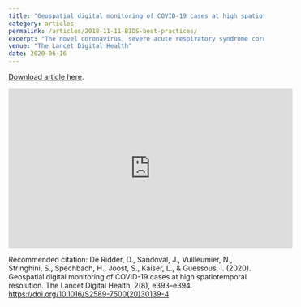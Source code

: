 ```yaml
---
title: "Geospatial digital monitoring of COVID-19 cases at high spatiotemporal resolution"
category: articles
permalink: /articles/2018-11-11-BIDS-best-practices/
excerpt: "The novel coronavirus, severe acute respiratory syndrome coronavirus 2 (SARS-CoV-2), has impacted our societies on an unprecedented scale. Worldwide, lockdowns and quarantines have been implemented to contain the spread of the virus, and are currently in place for more than 50% of the global population. These restrictive physical distancing measures raise many concerns regarding their adverse impact on our societies, economies, and health-care systems."
venue: "The Lancet Digital Health"
date: 2020-06-16
---
```

<a href="https://doi.org/10.1016/S2589-7500(20)30139-4">Download article here</a>.

<iframe width="560" height="315" src="https://www.youtube.com/embed/U91uJ1FSuuY" frameborder="0" allow="accelerometer; autoplay; clipboard-write; encrypted-media; gyroscope; picture-in-picture" allowfullscreen></iframe>


Recommended citation: De Ridder, D., Sandoval, J., Vuilleumier, N., Stringhini, S., Spechbach, H., Joost, S., Kaiser, L., & Guessous, I. (2020). Geospatial digital monitoring of COVID-19 cases at high spatiotemporal resolution. The Lancet Digital Health, 2(8), e393–e394. https://doi.org/10.1016/S2589-7500(20)30139-4